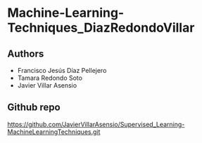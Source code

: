 # Machine-Learning-Techniques_DiazRedondoVillar
## Authors
  - Francisco Jesús Díaz Pellejero
  - Tamara Redondo Soto
  - Javier Villar Asensio

 ## Github repo
 https://github.com/JavierVillarAsensio/Supervised_Learning-MachineLearningTechniques.git
